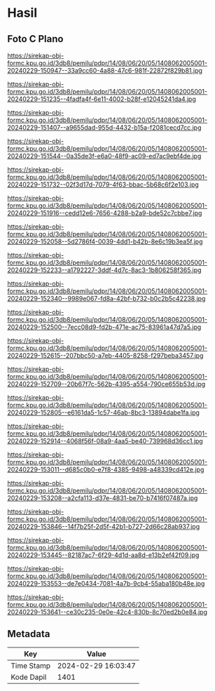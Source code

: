 # Hasil

## Foto C Plano

https://sirekap-obj-formc.kpu.go.id/3db8/pemilu/pdpr/14/08/06/20/05/1408062005001-20240229-150947--33a9cc60-4a88-47c6-981f-22872f829b81.jpg

https://sirekap-obj-formc.kpu.go.id/3db8/pemilu/pdpr/14/08/06/20/05/1408062005001-20240229-151235--4fadfa4f-6e11-4002-b28f-e12045241da4.jpg

https://sirekap-obj-formc.kpu.go.id/3db8/pemilu/pdpr/14/08/06/20/05/1408062005001-20240229-151407--a9655dad-955d-4432-b15a-f2081cecd7cc.jpg

https://sirekap-obj-formc.kpu.go.id/3db8/pemilu/pdpr/14/08/06/20/05/1408062005001-20240229-151544--0a35de3f-e6a0-48f9-ac09-ed7ac9ebf4de.jpg

https://sirekap-obj-formc.kpu.go.id/3db8/pemilu/pdpr/14/08/06/20/05/1408062005001-20240229-151732--02f3d17d-7079-4f63-bbac-5b68c6f2e103.jpg

https://sirekap-obj-formc.kpu.go.id/3db8/pemilu/pdpr/14/08/06/20/05/1408062005001-20240229-151916--cedd12e6-7656-4288-b2a9-bde52c7cbbe7.jpg

https://sirekap-obj-formc.kpu.go.id/3db8/pemilu/pdpr/14/08/06/20/05/1408062005001-20240229-152058--5d2786f4-0039-4dd1-b42b-8e6c19b3ea5f.jpg

https://sirekap-obj-formc.kpu.go.id/3db8/pemilu/pdpr/14/08/06/20/05/1408062005001-20240229-152233--a1792227-3ddf-4d7c-8ac3-1b806258f365.jpg

https://sirekap-obj-formc.kpu.go.id/3db8/pemilu/pdpr/14/08/06/20/05/1408062005001-20240229-152340--9989e067-fd8a-42bf-b732-b0c2b5c42238.jpg

https://sirekap-obj-formc.kpu.go.id/3db8/pemilu/pdpr/14/08/06/20/05/1408062005001-20240229-152500--7ecc08d9-fd2b-471e-ac75-83961a47d7a5.jpg

https://sirekap-obj-formc.kpu.go.id/3db8/pemilu/pdpr/14/08/06/20/05/1408062005001-20240229-152615--207bbc50-a7eb-4405-8258-f297beba3457.jpg

https://sirekap-obj-formc.kpu.go.id/3db8/pemilu/pdpr/14/08/06/20/05/1408062005001-20240229-152709--20b67f7c-562b-4395-a554-790ce655b53d.jpg

https://sirekap-obj-formc.kpu.go.id/3db8/pemilu/pdpr/14/08/06/20/05/1408062005001-20240229-152805--e6161da5-1c57-46ab-8bc3-13894dabe1fa.jpg

https://sirekap-obj-formc.kpu.go.id/3db8/pemilu/pdpr/14/08/06/20/05/1408062005001-20240229-152914--4068f56f-08a9-4aa5-be40-739968d36cc1.jpg

https://sirekap-obj-formc.kpu.go.id/3db8/pemilu/pdpr/14/08/06/20/05/1408062005001-20240229-153011--d685c0b0-e7f8-4385-9498-a48339cd412e.jpg

https://sirekap-obj-formc.kpu.go.id/3db8/pemilu/pdpr/14/08/06/20/05/1408062005001-20240229-153208--a2cfa113-d37e-4831-be70-b7416f07487a.jpg

https://sirekap-obj-formc.kpu.go.id/3db8/pemilu/pdpr/14/08/06/20/05/1408062005001-20240229-153846--14f7b25f-2d5f-42b1-b727-2d66c28ab937.jpg

https://sirekap-obj-formc.kpu.go.id/3db8/pemilu/pdpr/14/08/06/20/05/1408062005001-20240229-153445--82187ac7-6f29-4d1d-aa8d-e13b2ef42f09.jpg

https://sirekap-obj-formc.kpu.go.id/3db8/pemilu/pdpr/14/08/06/20/05/1408062005001-20240229-153553--de7e0434-7081-4a7b-9cb4-55aba180b48e.jpg

https://sirekap-obj-formc.kpu.go.id/3db8/pemilu/pdpr/14/08/06/20/05/1408062005001-20240229-153641--ce30c235-0e0e-42c4-830b-8c70ed2b0e84.jpg


## Metadata

| Key        | Value               |
| ---------- | ------------------- |
| Time Stamp | 2024-02-29 16:03:47 |
| Kode Dapil | 1401                |



